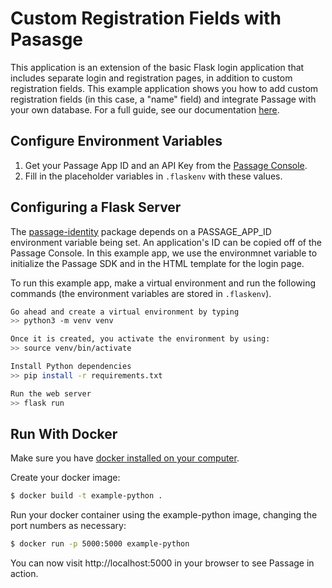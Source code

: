 # Custom Registration Fields with Pasasge

This application is an extension of the basic Flask login application that includes separate login and registration pages, in addition to custom registration fields. This example application shows you how to add custom registration fields (in this case, a "name" field) and integrate Passage with your own database. For a full guide, see our documentation [here](https://docs.passage.id/popular-guides/custom-registration-data).

## Configure Environment Variables

1. Get your Passage App ID and an API Key from the [Passage Console](https://console.passage.id).
2. Fill in the placeholder variables in `.flaskenv` with these values.

## Configuring a Flask Server

The [passage-identity](https://pypi.org/project/passage-identity/) package depends on a PASSAGE_APP_ID environment variable being set. An application's ID can be copied off of the Passage Console. In this example app, we use the environmnet variable to initialize the Passage SDK and in the HTML template for the login page.

To run this example app, make a virtual environment and run the following commands (the environment variables are stored in `.flaskenv`).

```bash
Go ahead and create a virtual environment by typing
>> python3 -m venv venv

Once it is created, you activate the environment by using:
>> source venv/bin/activate

Install Python dependencies
>> pip install -r requirements.txt

Run the web server
>> flask run
```

## Run With Docker

Make sure you have [docker installed on your computer](https://docs.docker.com/get-docker/).

Create your docker image:

```bash
$ docker build -t example-python .
```

Run your docker container using the example-python image, changing the port numbers as necessary:

```bash
$ docker run -p 5000:5000 example-python
```

You can now visit http://localhost:5000 in your browser to see Passage in action.
